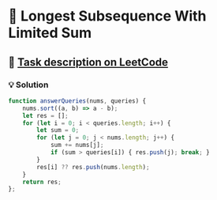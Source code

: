 # 📝 Longest Subsequence With Limited Sum

## 🔗 [Task description on LeetCode](https://leetcode.com/problems/longest-subsequence-with-limited-sum/description/)

### 💡 Solution

```javascript
function answerQueries(nums, queries) {
    nums.sort((a, b) => a - b);
    let res = [];
    for (let i = 0; i < queries.length; i++) {
        let sum = 0;
        for (let j = 0; j < nums.length; j++) {
            sum += nums[j];
            if (sum > queries[i]) { res.push(j); break; }
        }
        res[i] ?? res.push(nums.length);
    }
    return res;
};
```
